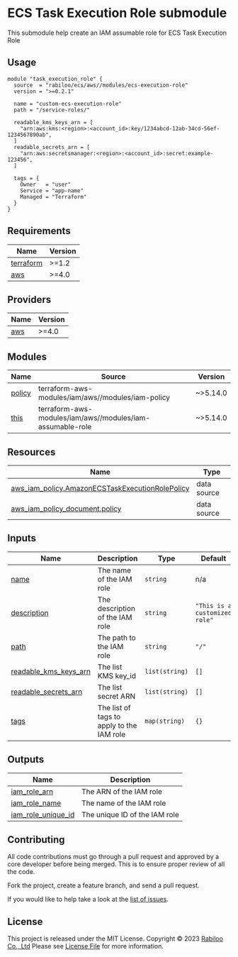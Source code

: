 # ECS Task Execution Role submodule

This submodule help create an IAM assumable role for ECS Task Execution Role

## Usage

```hcl
module "task_execution_role" {
  source  = "rabiloo/ecs/aws//modules/ecs-execution-role"
  version = ">=0.2.1"

  name = "custom-ecs-execution-role"
  path = "/service-roles/"

  readable_kms_keys_arn = [
    "arn:aws:kms:<region>:<account_id>:key/1234abcd-12ab-34cd-56ef-1234567890ab",
  ]
  readable_secrets_arn = [
    "arn:aws:secretsmanager:<region>:<account_id>:secret:example-123456",
  ]

  tags = {
    Owner   = "user"
    Service = "app-name"
    Managed = "Terraform"
  }
}
```

<!-- BEGIN_TF_DOCS -->
## Requirements

| Name | Version |
|------|---------|
| <a name="requirement_terraform"></a> [terraform](#requirement\_terraform) | >=1.2 |
| <a name="requirement_aws"></a> [aws](#requirement\_aws) | >=4.0 |

## Providers

| Name | Version |
|------|---------|
| <a name="provider_aws"></a> [aws](#provider\_aws) | >=4.0 |

## Modules

| Name | Source | Version |
|------|--------|---------|
| <a name="module_policy"></a> [policy](#module\_policy) | terraform-aws-modules/iam/aws//modules/iam-policy | ~>5.14.0 |
| <a name="module_this"></a> [this](#module\_this) | terraform-aws-modules/iam/aws//modules/iam-assumable-role | ~>5.14.0 |

## Resources

| Name | Type |
|------|------|
| [aws_iam_policy.AmazonECSTaskExecutionRolePolicy](https://registry.terraform.io/providers/hashicorp/aws/latest/docs/data-sources/iam_policy) | data source |
| [aws_iam_policy_document.policy](https://registry.terraform.io/providers/hashicorp/aws/latest/docs/data-sources/iam_policy_document) | data source |

## Inputs

| Name | Description | Type | Default | Required |
|------|-------------|------|---------|:--------:|
| <a name="input_name"></a> [name](#input\_name) | The name of the IAM role | `string` | n/a | yes |
| <a name="input_description"></a> [description](#input\_description) | The description of the IAM role | `string` | `"This is a customized role"` | no |
| <a name="input_path"></a> [path](#input\_path) | The path to the IAM role | `string` | `"/"` | no |
| <a name="input_readable_kms_keys_arn"></a> [readable\_kms\_keys\_arn](#input\_readable\_kms\_keys\_arn) | The list KMS key\_id | `list(string)` | `[]` | no |
| <a name="input_readable_secrets_arn"></a> [readable\_secrets\_arn](#input\_readable\_secrets\_arn) | The list secret ARN | `list(string)` | `[]` | no |
| <a name="input_tags"></a> [tags](#input\_tags) | The list of tags to apply to the IAM role | `map(string)` | `{}` | no |

## Outputs

| Name | Description |
|------|-------------|
| <a name="output_iam_role_arn"></a> [iam\_role\_arn](#output\_iam\_role\_arn) | The ARN of the IAM role |
| <a name="output_iam_role_name"></a> [iam\_role\_name](#output\_iam\_role\_name) | The name of the IAM role |
| <a name="output_iam_role_unique_id"></a> [iam\_role\_unique\_id](#output\_iam\_role\_unique\_id) | The unique ID of the IAM role |
<!-- END_TF_DOCS -->

## Contributing

All code contributions must go through a pull request and approved by a core developer before being merged.
This is to ensure proper review of all the code.

Fork the project, create a feature branch, and send a pull request.

If you would like to help take a look at the [list of issues](https://github.com/rabiloo/terraform-aws-ecs/issues).

## License

This project is released under the MIT License.
Copyright © 2023 [Rabiloo Co., Ltd](https://rabiloo.com)
Please see [License File](https://github.com/rabiloo/terraform-aws-ecs/blob/master/LICENSE) for more information.
